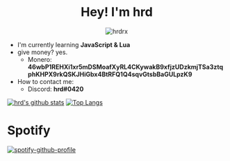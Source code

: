 <h1 align="center">Hey! I'm hrd</h1>

<p align="center"> <img src="https://komarev.com/ghpvc/?username=hrdrx" alt="hrdrx" /> </p>

- I'm currently learning **JavaScript & Lua**
- give money? yes.
    - Monero: **46wbP1REHXi1xr5mDSMoafXyRL4CKywakB9xfjzUDzkmjTSa3ztqphKHPX9rkQSKJHiGbx4BtRFQ1Q4sqvGtsbBaGULpzK9**
- How to contact me:
    - Discord: **hrd#0420**

[![hrd's github stats](https://github-readme-stats.vercel.app/api?username=hrdrx&count_private=true&theme=dark)](https://github.com/hrdrx/)
[![Top Langs](https://github-readme-stats.vercel.app/api/top-langs/?username=hrdrx&theme=dark)](https://github.com/hrdrx/)

# Spotify
[![spotify-github-profile](https://spotify-github-profile.vercel.app/api/view?uid=o6kythjz2qa53748iiyptdcry&cover_image=true&theme=natemoo-re)](https://spotify-github-profile.vercel.app/api/view?uid=o6kythjz2qa53748iiyptdcry&redirect=true)
